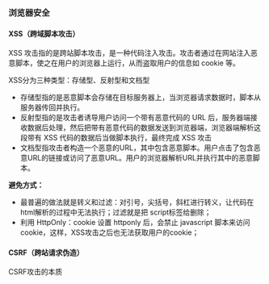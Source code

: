 ### 浏览器安全

#### XSS（跨域脚本攻击）
XSS 攻击指的是跨站脚本攻击，是一种代码注入攻击。攻击者通过在网站注入恶意脚本，使之在用户的浏览器上运行，从而盗取用户的信息如 cookie 等。

XSS分为三种类型：存储型、反射型和文档型
 - 存储型指的是恶意脚本会存储在目标服务器上，当浏览器请求数据时，脚本从服务器传回并执行。
 - 反射型指的是攻击者诱导用户访问一个带有恶意代码的 URL 后，服务器端接收数据后处理，然后把带有恶意代码的数据发送到浏览器端，浏览器端解析这段带有 XSS 代码的数据后当做脚本执行，最终完成 XSS 攻击
 - 文档型指攻击者构造一个恶意的URL，其中包含恶意脚本。用户点击了包含恶意URL的链接或访问了恶意URL。用户的浏览器解析URL并执行其中的恶意脚本。

**避免方式：**
- 最普遍的做法就是转义和过滤：对引号，尖括号，斜杠进行转义，让代码在html解析的过程中无法执行；过滤就是把 script标签给删除；
 - 利用 HttpOnly：cookie 设置 httponly 后，会禁止 javascript 脚本来访问 cookie，这样，XSS攻击之后也无法获取用户的cookie；


#### CSRF（跨站请求伪造）
CSRF攻击的本质